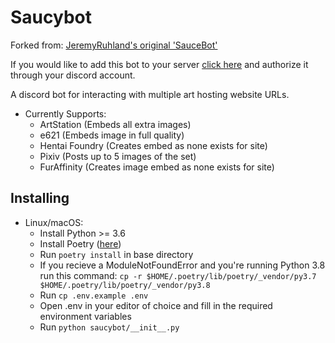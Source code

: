 Saucybot
========

Forked from: [JeremyRuhland's original 'SauceBot'](https://github.com/JeremyRuhland/saucebot-discord)

If you would like to add this bot to your server [click here](https://discordapp.com/api/oauth2/authorize?client_id=647368715742216193&permissions=388096&scope=bot) and authorize it through your discord account.

A discord bot for interacting with multiple art hosting website URLs.

* Currently Supports:
  * ArtStation (Embeds all extra images)
  * e621 (Embeds image in full quality)
  * Hentai Foundry (Creates embed as none exists for site)
  * Pixiv (Posts up to 5 images of the set)
  * FurAffinity (Creates image embed as none exists for site)

Installing
----------

* Linux/macOS:
  * Install Python >= 3.6
  * Install Poetry ([here](https://poetry.eustace.io/docs/]))
  * Run ```poetry install``` in base directory
  * If you recieve a ModuleNotFoundError and you're running Python 3.8 run this command: ```cp -r $HOME/.poetry/lib/poetry/_vendor/py3.7 $HOME/.poetry/lib/poetry/_vendor/py3.8```
  * Run ```cp .env.example .env```
  * Open .env in your editor of choice and fill in the required environment variables
  * Run ```python saucybot/__init__.py```
